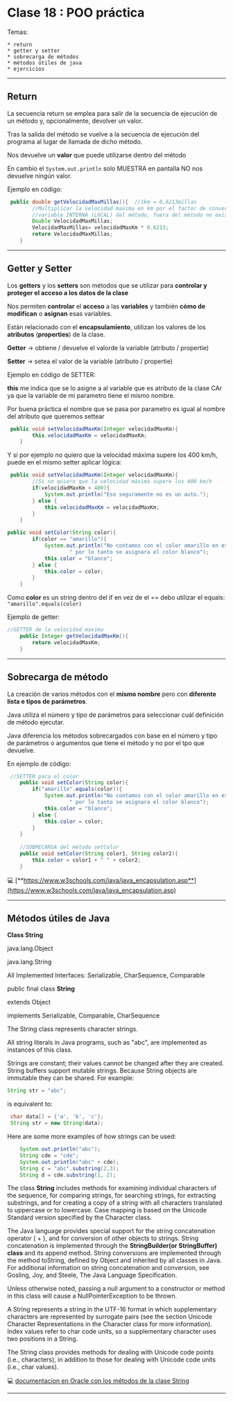 # Clase 18 : POO práctica

Temas:

    * return
    * getter y setter
    * sobrecarga de métodos
    * métodos útiles de java
    * ejercicios
    
---

## Return

La secuencia return se emplea para salir de la secuencia de ejecución de un método y, opcionalmente, devolver un valor.

Tras la salida del método se vuelve a la secuencia de ejecución del programa al lugar de llamada de dicho método.

Nos devuelve un **valor** que puede utilizarse dentro del método

En cambio el ```System.out.println``` solo MUESTRA en pantalla NO nos devuelve ningún valor.


Ejemplo en código:

```JAVA
 public double getVelocidadMaxMillas(){  //1km = 0,6213millas
        //Multiplicar la velocidad maxima en km por el factor de conversion a millas
        //variable INTERNA (LOCAL) del método, fuera del método no existe
        Double VelocidadMaxMillas;
        VelocidadMaxMillas= velocidadMaxKm * 0.6213;
        return VelocidadMaxMillas;
    }
```    

---

## Getter y Setter

Los **getters** y los **setters** son métodos que se utilizar para **controlar y proteger el acceso a los datos de la clase**

Nos permiten **controlar** el **acceso** a las **variables** y también **cómo de modifican** o **asignan** esas variables.

Están relacionado con el **encapsulamiento**, utilizan los valores de los **atributos** (**properties**) de la clase.

**Getter** -> obtiene / devuelve el valorde la variable (atributo / propertie)

**Setter** -> setea el valor de la variable (atributo / propertie)


Ejemplo en código de SETTER:

**this** me indica que se lo asigne a al variable que es atributo de la clase CAr ya que la variable de mi parametro tiene el mismo nombre.

Por buena práctica el nombre que se pasa por parametro es igual al nombre del atributo que queremos settear 


```JAVA
 public void setVelocidadMaxKm(Integer velocidadMaxKm){
        this.velocidadMaxKm = velocidadMaxKm;
    }
```    

Y si por ejemplo no quiero que la velocidad máxima supere los 400 km/h, puede en el mismo setter aplicar lógica:

```JAVA
 public void setVelocidadMaxKm(Integer velocidadMaxKm){      
        //Si no quiero que la velocidad máxima supere los 400 km/h
        if(velocidadMaxKm > 400){
            System.out.println("Eso seguramente no es un auto.");
        } else {
            this.velocidadMaxKm = velocidadMaxKm;
        }    
    }
```    

```JAVA
public void setColor(String color){
        if(color == "amarillo"){
            System.out.println("No contamos con el color amarillo en este modelo"+
                    " por lo tanto se asignara el color blanco");
            this.color = "blanco";
        } else {
            this.color = color;
        }
    }
```  

Como **color** es un string dentro del if en vez de el == debo utilizar el equals: ```"amarillo".equals(color)```

Ejemplo de getter:

```JAVA
//GETTER de la velocidad maxima
    public Integer getVelocidadMaxKm(){
        return velocidadMaxKm;
    }
```

---

## Sobrecarga de método

La creación de varios métodos con el **mismo nombre** pero con **diferente lista e tipos de parámetros**.

Java utiliza el número y tipo de parámetros para seleccionar cuál definición de método ejecutar.

Java diferencia los métodos sobrecargados con base en el número y tipo de parámetros o argumentos que tiene el método y no por el tpo que devuelve.

En ejemplo de código:

```JAVA
 //SETTER para el color
    public void setColor(String color){
        if("amarillo".equals(color)){
            System.out.println("No contamos con el color amarillo en este modelo"+
                    " por lo tanto se asignara el color blanco");
            this.color = "blanco";
        } else {
            this.color = color;
        }
    }
    
    //SOBRECARGA del método setColor
    public void setColor(String color1, String color2){
        this.color = color1 + " " + color2;
    }
 ```
 
:computer: [**https://www.w3schools.com/java/java_encapsulation.asp**](https://www.w3schools.com/java/java_encapsulation.asp) 
 
----

## Métodos útiles de Java


**Class String**

java.lang.Object

java.lang.String

All Implemented Interfaces: Serializable, CharSequence, Comparable<String>


public final class **String**
  
extends Object
  
implements Serializable, Comparable<String>, CharSequence
  
The String class represents character strings. 
  
 All string literals in Java programs, such as "abc", are implemented as instances of this class.
  
Strings are constant; their values cannot be changed after they are created. String buffers support mutable strings. Because String objects are immutable they can be shared. For example:

 ```JAVA
 String str = "abc";
 ```
  
is equivalent to:

 ```JAVA
  char data[] = {'a', 'b', 'c'};
  String str = new String(data);
 ```
  
Here are some more examples of how strings can be used:

 ```JAVA
     System.out.println("abc");
     String cde = "cde";
     System.out.println("abc" + cde);
     String c = "abc".substring(2,3);
     String d = cde.substring(1, 2);
```
 
The class **String** includes methods for examining individual characters of the sequence, for comparing strings, for searching strings, for extracting substrings, and for creating a copy of a string with all characters translated to uppercase or to lowercase. Case mapping is based on the Unicode Standard version specified by the Character class.

The Java language provides special support for the string concatenation operator ( + ), and for conversion of other objects to strings. String concatenation is implemented through the **StringBuilder(or StringBuffer) class** and its append method. String conversions are implemented through the method toString, defined by Object and inherited by all classes in Java. For additional information on string concatenation and conversion, see Gosling, Joy, and Steele, The Java Language Specification.

Unless otherwise noted, passing a null argument to a constructor or method in this class will cause a NullPointerException to be thrown.

A String represents a string in the UTF-16 format in which supplementary characters are represented by surrogate pairs (see the section Unicode Character Representations in the Character class for more information). Index values refer to char code units, so a supplementary character uses two positions in a String.

The String class provides methods for dealing with Unicode code points (i.e., characters), in addition to those for dealing with Unicode code units (i.e., char values).

 :computer: 
 [documentacion en Oracle con los métodos de la clase String](https://docs.oracle.com/javase/7/docs/api/java/lang/String.html#substring(int,%20int))
  
---

